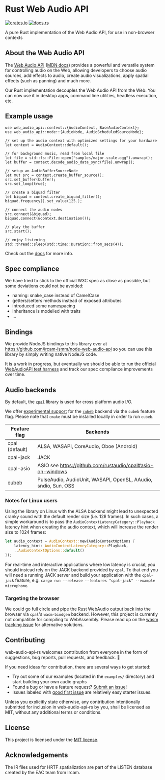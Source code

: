 # Rust Web Audio API

[![crates.io](https://img.shields.io/crates/v/web-audio-api.svg)](https://crates.io/crates/web-audio-api)
[![docs.rs](https://img.shields.io/docsrs/web-audio-api)](https://docs.rs/web-audio-api)

A pure Rust implementation of the Web Audio API, for use in non-browser contexts

## About the Web Audio API

The [Web Audio API](https://www.w3.org/TR/webaudio/)
([MDN docs](https://developer.mozilla.org/en-US/docs/Web/API/Web_Audio_API))
provides a powerful and versatile system for controlling audio on the Web,
allowing developers to choose audio sources, add effects to audio, create audio
visualizations, apply spatial effects (such as panning) and much more.

Our Rust implementation decouples the Web Audio API from the Web. You can now
use it in desktop apps, command line utilities, headless execution, etc.

## Example usage

```rust,no_run
use web_audio_api::context::{AudioContext, BaseAudioContext};
use web_audio_api::node::{AudioNode, AudioScheduledSourceNode};

// set up the audio context with optimized settings for your hardware
let context = AudioContext::default();

// for background music, read from local file
let file = std::fs::File::open("samples/major-scale.ogg").unwrap();
let buffer = context.decode_audio_data_sync(file).unwrap();

// setup an AudioBufferSourceNode
let mut src = context.create_buffer_source();
src.set_buffer(buffer);
src.set_loop(true);

// create a biquad filter
let biquad = context.create_biquad_filter();
biquad.frequency().set_value(125.);

// connect the audio nodes
src.connect(&biquad);
biquad.connect(&context.destination());

// play the buffer
src.start();

// enjoy listening
std::thread::sleep(std::time::Duration::from_secs(4));
```

Check out the [docs](https://docs.rs/web-audio-api) for more info.

## Spec compliance

We have tried to stick to the official W3C spec as close as possible, but some
deviations could not be avoided:

- naming: snake_case instead of CamelCase
- getters/setters methods instead of exposed attributes
- introduced some namespacing
- inheritance is modelled with traits
- ...

## Bindings

We provide NodeJS bindings to this library over at
<https://github.com/ircam-ismm/node-web-audio-api> so you can use this library
by simply writing native NodeJS code.

It is a work in progress, but eventually we should be able to run the official
[WebAudioAPI test harness](https://github.com/web-platform-tests/wpt/tree/master/webaudio)
and track our spec compliance improvements over time.

## Audio backends

By default, the [`cpal`](https://github.com/rustaudio/cpal) library is used for
cross platform audio I/O.

We offer [experimental support](https://github.com/orottier/web-audio-api-rs/issues/187) for the
[`cubeb`](https://github.com/mozilla/cubeb-rs) backend via the `cubeb` feature
flag. Please note that `cmake` must be installed locally in order to run
`cubeb`.

| Feature flag   | Backends                                                       |
| -------------- | -------------------------------------------------------------- |
| cpal (default) | ALSA, WASAPI, CoreAudio, Oboe (Android)                        |
| cpal-jack      | JACK                                                           |
| cpal-asio      | ASIO see <https://github.com/rustaudio/cpal#asio-on-windows>   |
| cubeb          | PulseAudio, AudioUnit, WASAPI, OpenSL, AAudio, sndio, Sun, OSS |

### Notes for Linux users

Using the library on Linux with the ALSA backend might lead to unexpected
cranky sound with the default render size (i.e. 128 frames). In such cases, a
simple workaround is to pass the `AudioContextLatencyCategory::Playback`
latency hint when creating the audio context, which will increase the render
size to 1024 frames:

```rs
let audio_context = AudioContext::new(AudioContextOptions {
    latency_hint: AudioContextLatencyCategory::Playback,
    ..AudioContextOptions::default()
});
```

For real-time and interactive applications where low latency is crucial, you
should instead rely on the JACK backend provided by `cpal`. To that end you
will need a running JACK server and build your application with the `cpal-jack`
feature, e.g. `cargo run --release --features "cpal-jack" --example
microphone`.

### Targeting the browser

We could go full circle and pipe the Rust WebAudio output back into the browser
via `cpal`'s `wasm-bindgen` backend. However, this project is currently not
compatible for compiling to WebAssembly. Please read up on the [wasm tracking
issue](https://github.com/orottier/web-audio-api-rs/issues/265) for alternative
solutions.

## Contributing

web-audio-api-rs welcomes contribution from everyone in the form of
suggestions, bug reports, pull requests, and feedback. 💛

If you need ideas for contribution, there are several ways to get started:

- Try out some of our examples (located in the `examples/` directory) and start
  building your own audio graphs
- Found a bug or have a feature request?
  [Submit an issue](https://github.com/orottier/web-audio-api-rs/issues/new)!
- Issues labeled with
  [good first issue](https://github.com/orottier/web-audio-api-rs/issues?q=is%3Aissue+is%3Aopen+sort%3Aupdated-desc+label%3A%22good+first+issue%22)
  are relatively easy starter issues.

Unless you explicitly state otherwise, any contribution intentionally submitted
for inclusion in web-audio-api-rs by you, shall be licensed as MIT, without any
additional terms or conditions.

## License

This project is licensed under the [MIT license].

[mit license]: https://github.com/orottier/web-audio-api-rs/blob/main/LICENSE

## Acknowledgements

The IR files used for HRTF spatialization are part of the LISTEN database
created by the EAC team from Ircam.
